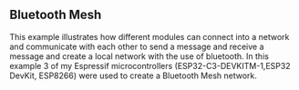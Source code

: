 Bluetooth Mesh
-----

This example illustrates how different modules can connect into a network and communicate with each other to send a message and receive a message and create a local network with the use of bluetooth. In this example 3 of my Espressif microcontrollers (ESP32-C3-DEVKITM-1,ESP32 DevKit, ESP8266) were used to create a Bluetooth Mesh network.
